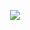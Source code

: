 <p align="center">
  <img src=https://github.com/user-attachments/assets/6f946536-8118-4c75-b534-3d2f74328108 />
</p>
